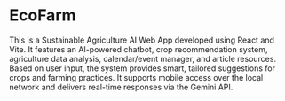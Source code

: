 # EcoFarm
This is a Sustainable Agriculture AI Web App developed using React and Vite. It features an AI-powered chatbot, crop recommendation system, agriculture data analysis, calendar/event manager, and article resources. Based on user input, the system provides smart, tailored suggestions for crops and farming practices. It supports mobile access over the local network and delivers real-time responses via the Gemini API.
